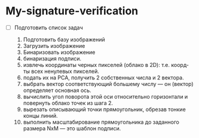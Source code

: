 # My-signature-verification

- [ ] Подготовить список задач
    
     1) Подготовить базу изображений 
     2) Загрузить изображение 
     3) Бинаризовать изображение
     4) бинаризация подписи.
     5) извлечь координаты черных пикселей (облако в 2D): т.е. коорд-ты всех ненулевых пикселей.
     6) подать их на PCA, получить 2 собственных числа и 2 вектора.
     7) выбрать вектор соответствующий большему числу — он (вектор) определяет основная ось.
     8) вычислить угол поворота этой оси относительно горизонтали и повернуть облако точек из шага 2.
     9) вырезать описывающий точки прямоугольник, обрезав тонкие концы линий.
     10) выполнить масштабирование прямоугольника до заданного размера NxM — это шаблон подписи.
    

